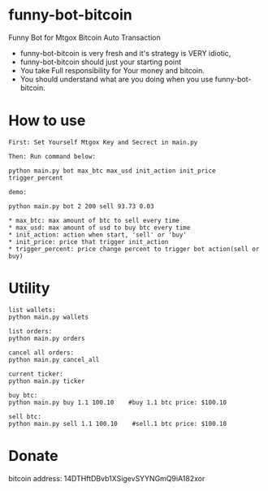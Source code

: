 funny-bot-bitcoin
=================

Funny Bot for Mtgox Bitcoin Auto Transaction

* funny-bot-bitcoin is very fresh and it's strategy is VERY idiotic, 
* funny-bot-bitcoin should just your starting point
* You take Full responsibility for Your money and bitcoin.
* You should understand what are you doing when you use funny-bot-bitcoin.

How to use
=================
    First: Set Yourself Mtgox Key and Secrect in main.py

    Then: Run command below:

    python main.py bot max_btc max_usd init_action init_price trigger_percent

    demo:

    python main.py bot 2 200 sell 93.73 0.03

    * max_btc: max amount of btc to sell every time
    * max_usd: max amount of usd to buy btc every time
    * init_action: action when start, 'sell' or 'buy'
    * init_price: price that trigger init_action
    * trigger_percent: price change percent to trigger bot action(sell or buy)

Utility
=================

    list wallets:
    python main.py wallets

    list orders:
    python main.py orders

    cancel all orders:
    python main.py cancel_all

    current ticker:
    python main.py ticker

    buy btc:
    python main.py buy 1.1 100.10    #buy 1.1 btc price: $100.10

    sell btc:
    python main.py sell 1.1 100.10    #sell.1 btc price: $100.10

    
Donate
=================
bitcoin address: 14DTHftDBvb1XSigevSYYNGmQ9iA182xor


